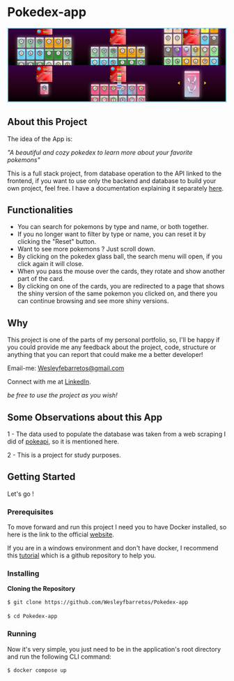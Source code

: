 # Pokedex-app

![Preview-screen](https://github.com/Wesleyfbarretos/Pokedex-app/blob/main/images/app.png)

## About this Project

The idea of the App is:

_"A beautiful and cozy pokedex to learn more about your favorite pokemons"_

This is a full stack project, from database operation to the API linked to the frontend, if you want to use only the backend and database to build your own project, feel free. I have a documentation explaining it separately [here](https://github.com/Wesleyfbarretos/backend-DEX).

## Functionalities

- You can search for pokemons by type and name, or both together.
- If you no longer want to filter by type or name, you can reset it by clicking the "Reset" button.
- Want to see more pokemons ? Just scroll down.
- By clicking on the pokedex glass ball, the search menu will open, if you click again it will close.
- When you pass the mouse over the cards, they rotate and show another part of the card.
- By clicking on one of the cards, you are redirected to a page that shows the shiny version of the same pokemon you clicked on, and there you can continue browsing and see more shiny versions.

## Why

This project is one of the parts of my personal portfolio, so,  I'll be happy if you could provide me any feedback about the project, code, structure or anything that you can report that could make me a better developer!

Email-me: Wesleyfebarretos@gmail.com

Connect with me at [LinkedIn](https://www.linkedin.com/in/wesley-ferreira-b2517a243/).

_be free to use the project as you wish!_

## Some Observations about this App

1 - The data used to populate the database was taken from a web scraping I did of [pokeapi](https://pokeapi.co), so it is mentioned here.

2 - This is a project for study purposes.

## Getting Started
Let's go !

### Prerequisites

To move forward and run this project I need you to have Docker installed, so here is the link to the official [website](https://www.docker.com).

If you are in a windows environment and don't have docker, I recommend this [tutorial](https://github.com/codeedu/wsl2-docker-quickstart) which is a github repository to help you.

### Installing

**Cloning the Repository**

```
$ git clone https://github.com/Wesleyfbarretos/Pokedex-app

$ cd Pokedex-app
```

### Running

Now it's very simple, you just need to be in the application's root directory and run the following CLI command:

```bash
$ docker compose up
```




